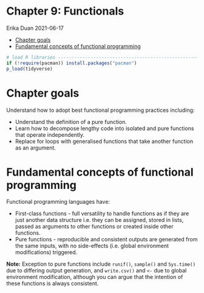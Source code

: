 Chapter 9: Functionals
================
Erika Duan
2021-06-17

-   [Chapter goals](#chapter-goals)
-   [Fundamental concepts of functional
    programming](#fundamental-concepts-of-functional-programming)

``` r
# load R libraries -------------------------------------------------------------   
if (!require(pacman)) install.packages("pacman")
p_load(tidyverse)  
```

# Chapter goals

Understand how to adopt best functional programming practices including:

-   Understand the definition of a pure function.  
-   Learn how to decompose lengthy code into isolated and pure functions
    that operate independently.  
-   Replace for loops with generalised functions that take another
    function as an argument.

# Fundamental concepts of functional programming

Functional programming languages have:

-   First-class functions - full versatility to handle functions as if
    they are just another data structure i.e. they can be assigned,
    stored in lists, passed as arguments to other functions or created
    inside other functions.  
-   Pure functions - reproducible and consistent outputs are generated
    from the same inputs, with no side-effects (i.e. global environment
    modifications) triggered.

**Note:** Exception to pure functions include `runif()`, `sample()` and
`Sys.time()` due to differing output generation, and `write.csv()` and
`<-` due to global environment modification, although you can argue that
the intention of these functions is always consistent.
